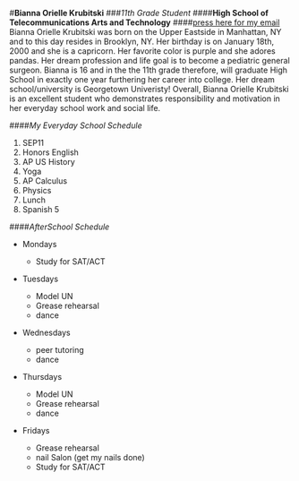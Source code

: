 #**Bianna Orielle Krubitski**
###_11th Grade Student_
####**High School of Telecommunications Arts and Technology**
####[press here for my email](biannak6288@hstat.org)
Bianna Orielle Krubitski was born on the Upper Eastside in Manhattan, NY and to this day resides in Brooklyn, NY. Her birthday is on January 18th, 2000 and she is a capricorn. Her favorite color is purple and she adores pandas. Her dream profession and life goal is to become a pediatric general surgeon. Bianna is 16 and in the the 11th grade therefore, will graduate High School in exactly one year furthering her career into college. Her dream school/university is Georgetown Univeristy! Overall, Bianna Orielle Krubitski is an excellent student who demonstrates responsibility and motivation in her everyday school work and social life.  


####_My Everyday School Schedule_  

1. SEP11
2. Honors English
3. AP US History
4. Yoga
5. AP Calculus
6. Physics
7. Lunch
8. Spanish 5

####_AfterSchool Schedule_  

* Mondays
    * Study for SAT/ACT  

* Tuesdays
    * Model UN
    * Grease rehearsal
    * dance  

* Wednesdays
    * peer tutoring
    * dance  

* Thursdays
    * Model UN
    * Grease rehearsal
    * dance  

* Fridays
    * Grease rehearsal
    * nail Salon (get my nails done)
    * Study for SAT/ACT
    